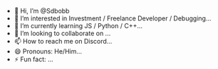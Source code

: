 - 👋 Hi, I’m @Sdbobb
- 👀 I’m interested in Investment / Freelance Developer / Debugging...
- 🌱 I’m currently learning JS / Python / C++...
- 💞️ I’m looking to collaborate on ...
- 📫 How to reach me on Discord...
- 😄 Pronouns: He/Him...
- ⚡ Fun fact: ...

<!---
Sdbobb/Sdbobb is a ✨ special ✨ repository because its `README.md` (this file) appears on your GitHub profile.
You can click the Preview link to take a look at your changes.
--->
